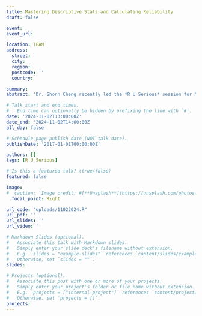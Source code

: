 ```yaml
---
title: Mastering Descriptive Stats and Calculating Reliability
draft: false

event: 
event_url:

location: TEAM
address:
  street: 
  city: 
  region: 
  postcode: ''
  country: 

summary:
abstract: 'Dr. Shonn Cheng recently led the *R U Serious* session for META Lab members via Teams, focusing on essential data analysis techniques. The session covered saving descriptive statistics as objects in R, exporting these tables to Excel, and copying the tables into Word for seamless integration into reports. Participants also learned reliability analysis to assess internal consistency in survey constructs, equipping them with valuable skills for developing their methodology and results chapters in theses and dissertations.'

# Talk start and end times.
#   End time can optionally be hidden by prefixing the line with `#`.
date: '2024-11-02T13:00:00Z'
date_end: '2024-11-02T14:00:00Z'
all_day: false

# Schedule page publish date (NOT talk date).
publishDate: '2017-01-01T00:00:00Z'

authors: []
tags: [R U Serious]

# Is this a featured talk? (true/false)
featured: false

image:
#  caption: 'Image credit: #[**Unsplash**](https://unsplash.com/photos/bzdhc5b3Bxs)'
  focal_point: Right

url_code: "uploads/11022024.R"
url_pdf: ''
url_slides: ''
url_video: ''

# Markdown Slides (optional).
#   Associate this talk with Markdown slides.
#   Simply enter your slide deck's filename without extension.
#   E.g. `slides = "example-slides"` references `content/slides/example-slides.md`.
#   Otherwise, set `slides = ""`.
slides:

# Projects (optional).
#   Associate this post with one or more of your projects.
#   Simply enter your project's folder or file name without extension.
#   E.g. `projects = ["internal-project"]` references `content/project/deep-learning/index.md`.
#   Otherwise, set `projects = []`.
projects:
---
```


